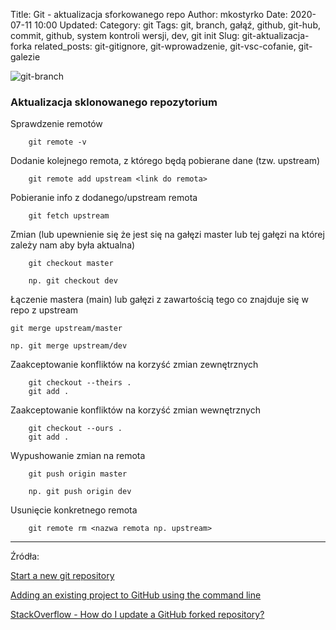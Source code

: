 Title: Git - aktualizacja sforkowanego repo
Author: mkostyrko
Date: 2020-07-11 10:00
Updated:
Category: git
Tags: git, branch, gałąź, github, git-hub, commit, github, system kontroli wersji, dev, git init
Slug: git-aktualizacja-forka
related_posts: git-gitignore, git-wprowadzenie, git-vsc-cofanie, git-galezie

![git-branch](https://i.morioh.com/2019/11/11/1f265e2d4c43.jpg)


### Aktualizacja sklonowanego repozytorium


Sprawdzenie remotów

        git remote -v

Dodanie kolejnego remota, z którego będą pobierane dane (tzw. upstream)

        git remote add upstream <link do remota>

Pobieranie info z dodanego/upstream remota

        git fetch upstream

Zmian (lub upewnienie się że jest się na gałęzi master lub tej gałęzi na której zależy nam aby była aktualna)

        git checkout master

        np. git checkout dev

Łączenie mastera (main) lub gałęzi z zawartością tego co znajduje się w repo z upstream

    git merge upstream/master

    np. git merge upstream/dev


Zaakceptowanie konfliktów na korzyść zmian zewnętrznych

        git checkout --theirs .
        git add .

Zaakceptowanie konfliktów na korzyść zmian wewnętrznych

        git checkout --ours .
        git add .


Wypushowanie zmian na remota


        git push origin master

        np. git push origin dev


Usunięcie konkretnego remota

        git remote rm <nazwa remota np. upstream>

---
Źródła:

[Start a new git repository](https://kbroman.org/github_tutorial/pages/init.html)

[Adding an existing project to GitHub using the command line](https://docs.github.com/en/free-pro-team@latest/github/importing-your-projects-to-github/adding-an-existing-project-to-github-using-the-command-line)

[StackOverflow - How do I update a GitHub forked repository?](https://stackoverflow.com/questions/7244321/how-do-i-update-a-github-forked-repository)

